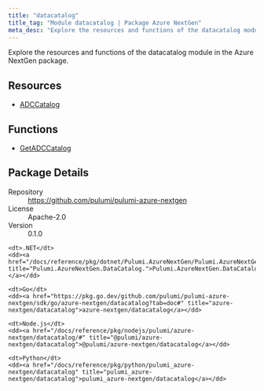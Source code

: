 ```yaml
---
title: "datacatalog"
title_tag: "Module datacatalog | Package Azure NextGen"
meta_desc: "Explore the resources and functions of the datacatalog module in the Azure NextGen package."
---
```


<!-- WARNING: this file was generated by Pulumi Docs Generator. -->
<!-- Do not edit by hand unless you're certain you know what you are doing! -->

Explore the resources and functions of the datacatalog module in the Azure NextGen package.

<h2 id="resources">Resources</h2>
<ul class="api">
    <li><a href="adccatalog" title="ADCCatalog"><span class="symbol resource"></span>ADCCatalog</a></li>
</ul>

<h2 id="functions">Functions</h2>
<ul class="api">
    <li><a href="getadccatalog" title="GetADCCatalog"><span class="symbol function"></span>GetADCCatalog</a></li>
</ul>

<h2 id="package-details">Package Details</h2>
<dl class="package-details">
	<dt>Repository</dt>
	<dd><a href="https://github.com/pulumi/pulumi-azure-nextgen">https://github.com/pulumi/pulumi-azure-nextgen</a></dd>
	<dt>License</dt>
	<dd>Apache-2.0</dd>
	<dt>Version</dt>
	<dd>0.1.0</dd>
</dl>



<dl class="tabular">

    <dt>.NET</dt>
    <dd><a href="/docs/reference/pkg/dotnet/Pulumi.AzureNextGen/Pulumi.AzureNextGen.DataCatalog..html" title="Pulumi.AzureNextGen.DataCatalog.">Pulumi.AzureNextGen.DataCatalog.</a></dd>

    <dt>Go</dt>
    <dd><a href="https://pkg.go.dev/github.com/pulumi/pulumi-azure-nextgen/sdk/go/azure-nextgen/datacatalog?tab=doc#" title="azure-nextgen/datacatalog">azure-nextgen/datacatalog</a></dd>

    <dt>Node.js</dt>
    <dd><a href="/docs/reference/pkg/nodejs/pulumi/azure-nextgen/datacatalog/#" title="@pulumi/azure-nextgen/datacatalog">@pulumi/azure-nextgen/datacatalog</a></dd>

    <dt>Python</dt>
    <dd><a href="/docs/reference/pkg/python/pulumi_azure-nextgen/datacatalog" title="pulumi_azure-nextgen/datacatalog">pulumi_azure-nextgen/datacatalog</a></dd>

</dl>

